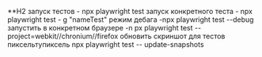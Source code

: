 **H2 запуск тестов - npx playwright test
запуск конкретного теста - npx playwright test - g "nameTest"
режим дебага -npx playwright test --debug
запустить в конкретном браузере -n px playwright test --project=webkit//chronium//firefox
обновить скриншот для тестов пиксельтупиксель npx playwright test -- update-snapshots

